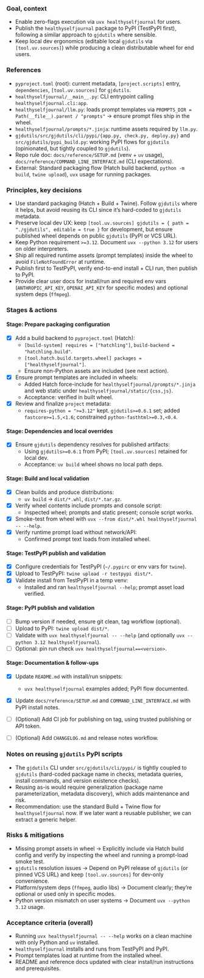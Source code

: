 ### Goal, context

- Enable zero-flags execution via `uvx healthyselfjournal` for users.
- Publish the `healthyselfjournal` package to PyPI (TestPyPI first), following a similar approach to `gjdutils` where sensible.
- Keep local dev ergonomics (editable local `gjdutils` via `[tool.uv.sources]`) while producing a clean distributable wheel for end users.


### References

- `pyproject.toml` (root): current metadata, `[project.scripts]` entry, `dependencies`, `[tool.uv.sources]` for `gjdutils`.
- `healthyselfjournal/__main__.py`: CLI entrypoint calling `healthyselfjournal.cli:app`.
- `healthyselfjournal/llm.py`: loads prompt templates via `PROMPTS_DIR = Path(__file__).parent / "prompts"` → ensure prompt files ship in the wheel.
- `healthyselfjournal/prompts/*.jinja`: runtime assets required by `llm.py`.
- `gjdutils/src/gjdutils/cli/pypi/{app.py, check.py, deploy.py}` and `src/gjdutils/pypi_build.py`: working PyPI flows for `gjdutils` (opinionated, but tightly coupled to `gjdutils`).
- Repo rule doc: `docs/reference/SETUP.md` (venv + `uv` usage), `docs/reference/COMMAND_LINE_INTERFACE.md` (CLI expectations).
- External: Standard packaging flow (Hatch build backend, `python -m build`, `twine upload`), `uvx` usage for running packages.


### Principles, key decisions

- Use standard packaging (Hatch + Build + Twine). Follow `gjdutils` where it helps, but avoid reusing its CLI since it’s hard-coded to `gjdutils` metadata.
- Preserve local dev UX: keep `[tool.uv.sources] gjdutils = { path = "./gjdutils", editable = true }` for development, but ensure published wheel depends on public `gjdutils` (PyPI or VCS URL).
- Keep Python requirement `>=3.12`. Document `uvx --python 3.12` for users on older interpreters.
- Ship all required runtime assets (prompt templates) inside the wheel to avoid `FileNotFoundError` at runtime.
- Publish first to TestPyPI, verify end-to-end install + CLI run, then publish to PyPI.
- Provide clear user docs for install/run and required env vars (`ANTHROPIC_API_KEY`, `OPENAI_API_KEY` for specific modes) and optional system deps (`ffmpeg`).


### Stages & actions

#### Stage: Prepare packaging configuration
- [x] Add a build backend to `pyproject.toml` (Hatch):
  - `[build-system] requires = ["hatchling"]`, `build-backend = "hatchling.build"`.
  - `[tool.hatch.build.targets.wheel] packages = ["healthyselfjournal"]`.
  - Ensure non-Python assets are included (see next action).
- [x] Ensure prompt templates are included in wheels:
  - Added Hatch force-include for `healthyselfjournal/prompts/*.jinja` and web static under `healthyselfjournal/static/{css,js}`.
  - Acceptance: verified in built wheel.
- [x] Review and finalize `project` metadata:
  - `requires-python = ">=3.12"` kept. `gjdutils>=0.6.1` set; added `fastcore>=1.5,<1.6`; constrained `python-fasthtml>=0.3,<0.4`.

#### Stage: Dependencies and local overrides
- [x] Ensure `gjdutils` dependency resolves for published artifacts:
  - Using `gjdutils>=0.6.1` from PyPI; `[tool.uv.sources]` retained for local dev.
  - Acceptance: `uv build` wheel shows no local path deps.

#### Stage: Build and local validation
- [x] Clean builds and produce distributions:
  - `uv build` → `dist/*.whl`, `dist/*.tar.gz`.
- [x] Verify wheel contents include prompts and console script:
  - Inspected wheel; prompts and static present; console script works.
- [x] Smoke-test from wheel with `uvx --from dist/*.whl healthyselfjournal -- --help`.
- [x] Verify runtime prompt load without network/API:
  - Confirmed prompt text loads from installed wheel.

#### Stage: TestPyPI publish and validation
- [x] Configure credentials for TestPyPI (`~/.pypirc` or env vars for `twine`).
- [x] Upload to TestPyPI: `twine upload -r testpypi dist/*`.
- [x] Validate install from TestPyPI in a temp venv:
  - Installed and ran `healthyselfjournal --help`; prompt asset load verified.

#### Stage: PyPI publish and validation
- [ ] Bump version if needed, ensure git clean, tag workflow (optional).
- [ ] Upload to PyPI: `twine upload dist/*`.
- [ ] Validate with `uvx healthyselfjournal -- --help` (and optionally `uvx --python 3.12 healthyselfjournal`).
- [ ] Optional: pin run check `uvx healthyselfjournal==<version>`.

#### Stage: Documentation & follow-ups
- [x] Update `README.md` with install/run snippets:
  - `uvx healthyselfjournal` examples added; PyPI flow documented.
- [x] Update `docs/reference/SETUP.md` and `COMMAND_LINE_INTERFACE.md` with PyPI install notes.
- [ ] (Optional) Add CI job for publishing on tag, using trusted publishing or API token.
- [ ] (Optional) Add `CHANGELOG.md` and release notes workflow.


### Notes on reusing `gjdutils` PyPI scripts

- The `gjdutils` CLI under `src/gjdutils/cli/pypi/` is tightly coupled to `gjdutils` (hard-coded package name in checks, metadata queries, install commands, and version existence checks).
- Reusing as-is would require generalization (package name parameterization, metadata discovery), which adds maintenance and risk.
- Recommendation: use the standard Build + Twine flow for `healthyselfjournal` now. If we later want a reusable publisher, we can extract a generic helper.


### Risks & mitigations

- Missing prompt assets in wheel → Explicitly include via Hatch build config and verify by inspecting the wheel and running a prompt-load smoke test.
- `gjdutils` resolution issues → Depend on PyPI release of `gjdutils` (or pinned VCS URL) and keep `[tool.uv.sources]` for dev-only convenience.
- Platform/system deps (`ffmpeg`, audio libs) → Document clearly; they’re optional or used only in specific modes.
- Python version mismatch on user systems → Document `uvx --python 3.12` usage.


### Acceptance criteria (overall)

- Running `uvx healthyselfjournal -- --help` works on a clean machine with only Python and `uv` installed.
- `healthyselfjournal` installs and runs from TestPyPI and PyPI.
- Prompt templates load at runtime from the installed wheel.
- README and reference docs updated with clear install/run instructions and prerequisites.


